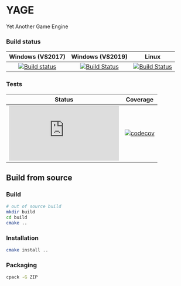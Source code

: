 # YAGE

Yet Another Game Engine

### Build status
|Windows (VS2017)|Windows (VS2019)|Linux|
|:-------:|:------:|:--:|
|[![Build status](https://ci.appveyor.com/api/projects/status/d71ntjggmu4slj5m?svg=true)](https://ci.appveyor.com/project/MrJaqbq/yage) |[![Build Status](https://dev.azure.com/bentoo/Yage%20CI/_apis/build/status/Yage%20CI-CI?branchName=master)](https://dev.azure.com/bentoo/Yage%20CI/_build/latest?definitionId=5&branchName=master)|[![Build Status](https://travis-ci.org/BentouDev/YAGE.svg?branch=master)](https://travis-ci.org/BentouDev/YAGE) |

### Tests 
|Status|Coverage|
|:--:|:--:|
|[![Test status](https://flauschig.ch/batch.php?type=tests&account=MrJaqbq&slug=YAGE)](https://ci.appveyor.com/project/MrJaqbq/yage/build/tests)|[![codecov](https://codecov.io/gh/BentouDev/YAGE/branch/master/graph/badge.svg)](https://codecov.io/gh/BentouDev/YAGE)|

## Build from source
### Build
```bash
# out of source build
mkdir build
cd build
cmake ..
```
### Installation
```bash
cmake install ..
```
### Packaging
```bash
cpack -G ZIP
```